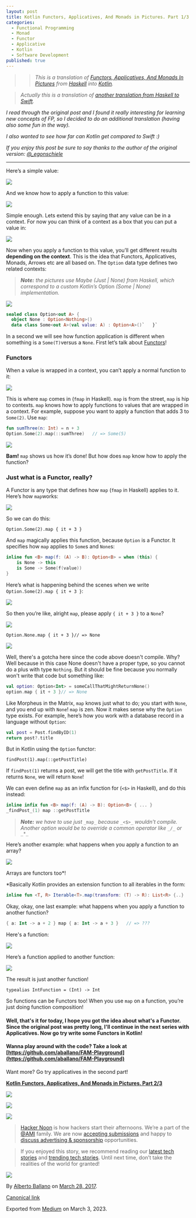 ```yaml
---
layout: post
title: Kotlin Functors, Applicatives, And Monads in Pictures. Part 1/3
categories:
  - Functional Programming
  - Monad
  - Functor
  - Applicative
  - Kotlin
  - Software Development
published: true
---
```


>> _This is a translation of_ [_Functors, Applicatives, And Monads In Pictures_](http://adit.io/posts/2013-04-17-functors,_applicatives,_and_monads_in_pictures.html) _from_ [_Haskell_](https://www.haskell.org/) _into_ [_Kotlin_](https://hackernoon.com/tagged/kotlin)_._

> _Actually this is a translation of_ [_another translation from Haskell to Swift_](http://www.mokacoding.com/blog/functor-applicative-monads-in-pictures/)_._

_I read through the original post and I found it really interesting for learning new concepts of FP, so I decided to do an additional translation (having also some fun in the way)._

_I also wanted to see how far can Kotlin get compared to Swift :)_

_If you enjoy this post be sure to say thanks to the author of the original version:_ [_@\_egonschiele_](https://twitter.com/_egonschiele)

---

Here’s a simple value:

![](https://cdn-images-1.medium.com/max/800/0*cWvHYgZpw85fz_QW.png)

And we know how to apply a function to this value:

![](https://cdn-images-1.medium.com/max/800/0*XphGzXumvbJTBycX.png)

Simple enough. Lets extend this by saying that any value can be in a context. For now you can think of a context as a box that you can put a value in:

![](https://cdn-images-1.medium.com/max/800/0*7ZPc_kKNSlCqiRXR.png)

Now when you apply a function to this value, you’ll get different results **depending on the context**. This is the idea that Functors, Applicatives, Monads, Arrows etc are all based on. The `Option` data type defines two related contexts:

> **_Note:_** _the pictures use Maybe (Just | None) from Haskell, which correspond to a custom Kotlin’s_ Option _(Some | None) implementation._

![](https://cdn-images-1.medium.com/max/800/0*1NCb7mGijOSflxhO.png)
```kotlin
sealed class Option<out A> {  
  object None : Option<Nothing>()  
  data class Some<out A>(val value: A) : Option<A>()`   }`
```
In a second we will see how function application is different when something is a `Some(T)`versus a `None`. First let’s talk about [Functors](https://hackernoon.com/tagged/functors)!

### Functors

When a value is wrapped in a context, you can’t apply a normal function to it:

![](https://cdn-images-1.medium.com/max/800/0*M7c-lRRTz8pKWpN4.png)

This is where `map` comes in (`fmap` in Haskell). `map` is from the street, `map` is hip to contexts. `map` knows how to apply functions to values that are wrapped in a context. For example, suppose you want to apply a function that adds 3 to `Some(2)`. Use `map`:

```kotlin
fun sumThree(n: Int) = n + 3
Option.Some(2).map(::sumThree)   // => Some(5)
```

![](https://cdn-images-1.medium.com/max/800/0*iAU0E7CdHqjfQ9RK.png)

**Bam!** `map` shows us how it’s done! But how does `map` know how to apply the function?

### Just what is a Functor, really?

A Functor is any type that defines how `map` (`fmap` in Haskell) applies to it. Here’s how `map`works:

![](https://cdn-images-1.medium.com/max/800/0*egb47QB6zSr1jbl2.png)

So we can do this:

    Option.Some(2).map { it + 3 }

And `map` magically applies this function, because `Option` is a Functor. It specifies how `map` applies to `Some`s and `None`s:
```kotlin
inline fun <B> map(f: (A) -> B): Option<B> = when (this) {  
    is None -> this  
    is Some -> Some(f(value))  
}
```
Here’s what is happening behind the scenes when we write `Option.Some(2).map { it + 3 }`:

![](https://cdn-images-1.medium.com/max/800/0*2ePtQNke8BGZT5MN.png)

So then you’re like, alright `map`, please apply `{ it + 3 }` to a `None`?

![](https://cdn-images-1.medium.com/max/800/0*w6a1JBnkBrpKlW1N.png)

    Option.None.map { it + 3 }// => None

![](https://cdn-images-1.medium.com/max/800/0*HJUxTnL7aNTGmuG-.png)

Well, there's a gotcha here since the code above doesn't compile. Why? Well because in this case None doesn't have a proper type, so you cannot do a plus with type `Nothing`. But it should be fine because you normally won't write that code but something like:

```kotlin
val option: Option<Int> = someCallThatMightReturnNone()
option.map { it + 3 }// => None
```
Like Morpheus in the Matrix, `map` knows just what to do; you start with `None`, and you end up with `None`! `map` is zen. Now it makes sense why the `Option` type exists. For example, here’s how you work with a database record in a language without `Option`:
```kotlin
val post = Post.findByID(1)
return post?.title
```
But in Kotlin using the `Option` functor:

    findPost(1).map(::getPostTitle)

If `findPost(1)` returns a post, we will get the title with `getPostTitle`. If it returns `None`, we will return `None`!

We can even define `map` as an infix function for (`<$>` in Haskell), and do this instead:

```kotlin
inline infix fun <B> map(f: (A) -> B): Option<B> { ... }
_findPost_(1) map ::getPostTitle
```

> **_Note:_** _we have to use just_ `_map_` _because_ `_<$>_` _wouldn't compile. Another option would be to override a common operator like_ `_/_` _or_ `_*_`

Here’s another example: what happens when you apply a function to an array?

![](https://cdn-images-1.medium.com/max/800/0*lcScORdRNawytDNN.png)

Arrays are functors too\*!

\*Basically Kotlin provides an extension function to all iterables in the form:

```kotlin
inline fun <T, R> Iterable<T>.map(transform: (T) -> R): List<R> {..}
```

Okay, okay, one last example: what happens when you apply a function to another function?

```kotlin
{ a: Int -> a + 2 } map { a: Int -> a + 3 }   // => ???
```

Here's a function:

![](https://cdn-images-1.medium.com/max/800/0*fT23UDVq18hzvatb.png)

Here’s a function applied to another function:

![](https://cdn-images-1.medium.com/max/800/0*kKizWpvf5xsrDDaj.png)

The result is just another function!

    typealias IntFunction = (Int) -> Int

So functions can be Functors too! When you use `map` on a function, you’re just doing function composition!

#### Well, that's it for today, I hope you got the idea about what's a Functor. Since the original post was pretty long, I'll continue in the next series with Applicatives. Now go try write some Functors in Kotlin!

#### Wanna play around with the code? Take a look at [https://github.com/aballano/FAM-Playground](https://github.com/aballano/FAM-Playground)

Want more? Go try applicatives in the second part!

[**Kotlin Functors, Applicatives, And Monads in Pictures. Part 2/3**](https://aballano.github.io/kotlin-functors-applicatives-and-monads-in-pictures-part-2-3/ "This is a translation of Functors, Applicatives, And Monads In Pictures from Haskell into Kotlin")

[![](https://cdn-images-1.medium.com/max/400/1*0hqOaABQ7XGPT-OYNgiUBg.png)](http://bit.ly/HackernoonFB)

[![](https://cdn-images-1.medium.com/max/400/1*Vgw1jkA6hgnvwzTsfMlnpg.png)](https://goo.gl/k7XYbx)

[![](https://cdn-images-1.medium.com/max/400/1*gKBpq1ruUi0FVK2UM_I4tQ.png)](https://goo.gl/4ofytp)

> [Hacker Noon](http://bit.ly/Hackernoon) is how hackers start their afternoons. We’re a part of the [@AMI](http://bit.ly/atAMIatAMI) family. We are now [accepting submissions](http://bit.ly/hackernoonsubmission) and happy to [discuss advertising & sponsorship](mailto:partners@amipublications.com) opportunities.

> If you enjoyed this story, we recommend reading our [latest tech stories](http://bit.ly/hackernoonlatestt) and [trending tech stories](https://hackernoon.com/trending). Until next time, don’t take the realities of the world for granted!

![](https://cdn-images-1.medium.com/max/800/1*35tCjoPcvq6LbB3I6Wegqw.jpeg)

By [Alberto Ballano](https://medium.com/@aballano) on [March 28, 2017](https://medium.com/p/c47a1b1ce251).

[Canonical link](https://medium.com/@aballano/kotlin-functors-applicatives-and-monads-in-pictures-part-1-3-c47a1b1ce251)

Exported from [Medium](https://medium.com) on March 3, 2023.